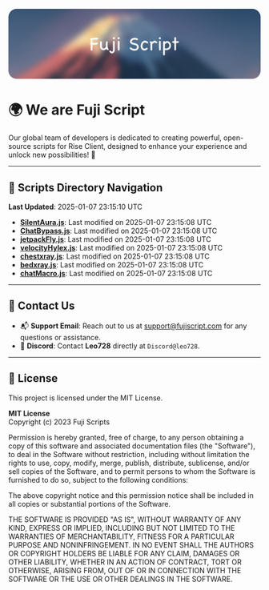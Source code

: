 ![Banner](.github/b.webp)

# 🌍 **We are Fuji Script**

Our global team of developers is dedicated to creating powerful, open-source scripts for Rise Client, designed to enhance your experience and unlock new possibilities! 🌟

---
<!-- SCRIPTS_NAVIGATION_START -->
## 📂 **Scripts Directory Navigation**

**Last Updated**: 2025-01-07 23:15:10 UTC

- **[SilentAura.js](scripts/SilentAura.js)**: Last modified on 2025-01-07 23:15:08 UTC
- **[ChatBypass.js](scripts/ChatBypass.js)**: Last modified on 2025-01-07 23:15:08 UTC
- **[jetpackFly.js](scripts/jetpackFly.js)**: Last modified on 2025-01-07 23:15:08 UTC
- **[velocityHylex.js](scripts/velocityHylex.js)**: Last modified on 2025-01-07 23:15:08 UTC
- **[chestxray.js](scripts/chestxray.js)**: Last modified on 2025-01-07 23:15:08 UTC
- **[bedxray.js](scripts/bedxray.js)**: Last modified on 2025-01-07 23:15:08 UTC
- **[chatMacro.js](scripts/chatMacro.js)**: Last modified on 2025-01-07 23:15:08 UTC

<!-- SCRIPTS_NAVIGATION_END -->

---

## 💬 **Contact Us**  
- 📬 **Support Email**: Reach out to us at [support@fujiscript.com](mailto:support@fujiscript.com) for any questions or assistance.  
- 💬 **Discord**: Contact **Leo728** directly at `Discord@leo728`.

---

## 📜 **License**

This project is licensed under the MIT License.  

**MIT License**  
Copyright (c) 2023 Fuji Scripts  

Permission is hereby granted, free of charge, to any person obtaining a copy of this software and associated documentation files (the "Software"), to deal in the Software without restriction, including without limitation the rights to use, copy, modify, merge, publish, distribute, sublicense, and/or sell copies of the Software, and to permit persons to whom the Software is furnished to do so, subject to the following conditions:  

The above copyright notice and this permission notice shall be included in all copies or substantial portions of the Software.  

THE SOFTWARE IS PROVIDED "AS IS", WITHOUT WARRANTY OF ANY KIND, EXPRESS OR IMPLIED, INCLUDING BUT NOT LIMITED TO THE WARRANTIES OF MERCHANTABILITY, FITNESS FOR A PARTICULAR PURPOSE AND NONINFRINGEMENT. IN NO EVENT SHALL THE AUTHORS OR COPYRIGHT HOLDERS BE LIABLE FOR ANY CLAIM, DAMAGES OR OTHER LIABILITY, WHETHER IN AN ACTION OF CONTRACT, TORT OR OTHERWISE, ARISING FROM, OUT OF OR IN CONNECTION WITH THE SOFTWARE OR THE USE OR OTHER DEALINGS IN THE SOFTWARE.  
